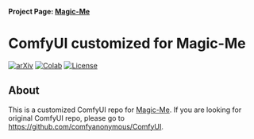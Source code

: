 **Project Page: [Magic-Me](https://magic-me-webpage.github.io/)**

# ComfyUI customized for Magic-Me
[![arXiv](https://img.shields.io/badge/arXiv-2402.09368-b31b1b.svg)](https://arxiv.org/abs/2402.09368)
[![Colab](https://colab.research.google.com/assets/colab-badge.svg)](https://colab.research.google.com/drive/1gMialn4nkGeDZ72yx1Wob1E1QBgrqeGa?usp=sharing)
[![License](https://img.shields.io/badge/License-Apache_2.0-blue.svg)](https://opensource.org/licenses/Apache-2.0)

## About
This is a customized ComfyUI repo for [Magic-Me](https://github.com/Zhen-Dong/Magic-Me/). If you are looking for original ComfyUI repo, please go to https://github.com/comfyanonymous/ComfyUI.
